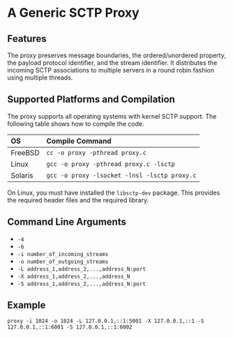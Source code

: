 # A Generic SCTP Proxy 

## Features
The proxy preserves message boundaries, the ordered/unordered property, the payload protocol identifier, and the stream identifier.
It distributes the incoming SCTP associations to multiple servers in a round robin fashion using multiple threads.

## Supported Platforms and Compilation
The proxy supports all operating systems with kernel SCTP support.
The following table shows how to compile the code.

|OS      | Compile Command                            |
|:-------|:-------------------------------------------|
|FreeBSD |`cc -o proxy -pthread proxy.c`              |
|Linux   |`gcc -o proxy -pthread proxy.c -lsctp`      |
|Solaris |`gcc -o proxy -lsocket -lnsl -lsctp proxy.c`|

On Linux, you must have installed the `libsctp-dev` package.
This provides the required header files and the required library.

## Command Line Arguments

* `-4`
* `-6`
* `-i number_of_incoming_streams`
* `-o number_of_outgoing_streams`
* `-L address_1,address_2,...,address_N:port`
* `-X address_1,address_2,...,address_N`
* `-S address_1,address_2,...,address_N:port`

## Example
```
proxy -i 1024 -o 1024 -L 127.0.0.1,::1:5001 -X 127.0.0.1,::1 -S 127.0.0.1,::1:6001 -S 127.0.0.1,::1:6002
```
